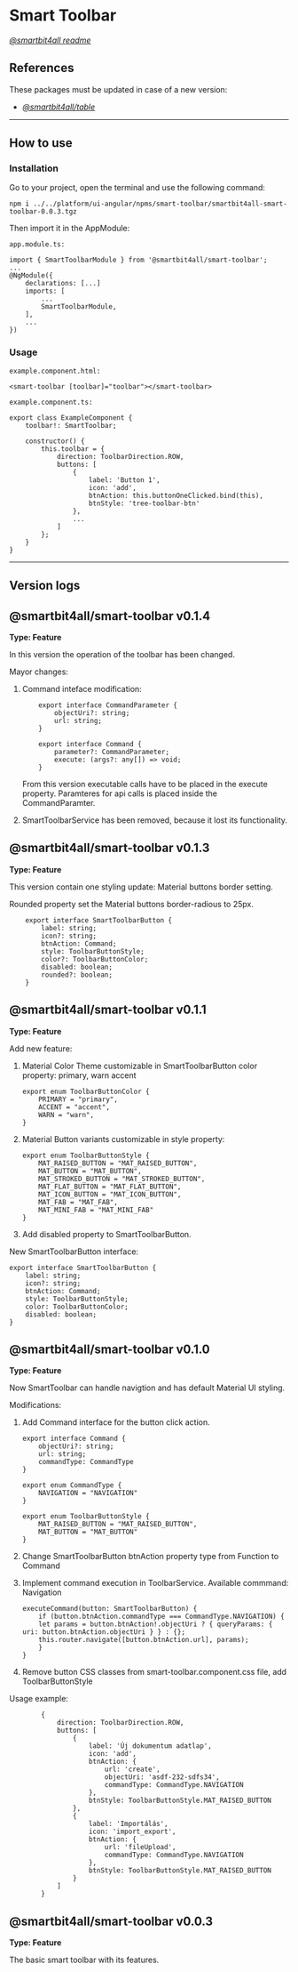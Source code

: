 # Smart Toolbar

[_@smartbit4all readme_](../../README.md)

## References

These packages must be updated in case of a new version:

-   [_@smartbit4all/table_](../smarttable/versionLogs.md)

---

## How to use

### Installation

Go to your project, open the terminal and use the following command:

    npm i ../../platform/ui-angular/npms/smart-toolbar/smartbit4all-smart-toolbar-0.0.3.tgz

Then import it in the AppModule:

`app.module.ts:`

    import { SmartToolbarModule } from '@smartbit4all/smart-toolbar';
    ...
    @NgModule({
        declarations: [...]
        imports: [
            ...
            SmartToolbarModule,
        ],
        ...
    })

### Usage

`example.component.html:`

    <smart-toolbar [toolbar]="toolbar"></smart-toolbar>

`example.component.ts:`

    export class ExampleComponent {
        toolbar!: SmartToolbar;

        constructor() {
            this.toolbar = {
                direction: ToolbarDirection.ROW,
                buttons: [
                    {
                        label: 'Button 1',
                        icon: 'add',
                        btnAction: this.buttonOneClicked.bind(this),
                        btnStyle: 'tree-toolbar-btn'
                    },
                    ...
                ]
            };
        }
    }

---

## Version logs

## @smartbit4all/smart-toolbar v0.1.4

**Type: Feature**

In this version the operation of the toolbar has been changed.

Mayor changes:

1.  Command inteface modification:

            export interface CommandParameter {
                objectUri?: string;
                url: string;
            }

            export interface Command {
                parameter?: CommandParameter;
                execute: (args?: any[]) => void;
            }

    From this version executable calls have to be placed in the execute property. Paramteres for api calls is placed inside the CommandParamter.

2.  SmartToolbarService has been removed, because it lost its functionality.

## @smartbit4all/smart-toolbar v0.1.3

**Type: Feature**

This version contain one styling update: Material buttons border setting.

Rounded property set the Material buttons border-radious to 25px.

        export interface SmartToolbarButton {
            label: string;
            icon?: string;
            btnAction: Command;
            style: ToolbarButtonStyle;
            color?: ToolbarButtonColor;
            disabled: boolean;
            rounded?: boolean;
        }

## @smartbit4all/smart-toolbar v0.1.1

**Type: Feature**

Add new feature:

1.  Material Color Theme customizable in SmartToolbarButton color property:
    primary, warn accent

        export enum ToolbarButtonColor {
            PRIMARY = "primary",
            ACCENT = "accent",
            WARN = "warn",
        }

2.  Material Button variants customizable in style property:

        export enum ToolbarButtonStyle {
            MAT_RAISED_BUTTON = "MAT_RAISED_BUTTON",
            MAT_BUTTON = "MAT_BUTTON",
            MAT_STROKED_BUTTON = "MAT_STROKED_BUTTON",
            MAT_FLAT_BUTTON = "MAT_FLAT_BUTTON",
            MAT_ICON_BUTTON = "MAT_ICON_BUTTON",
            MAT_FAB = "MAT_FAB",
            MAT_MINI_FAB = "MAT_MINI_FAB"
        }

3.  Add disabled property to SmartToolbarButton.

New SmartToolbarButton interface:

    export interface SmartToolbarButton {
        label: string;
        icon?: string;
        btnAction: Command;
        style: ToolbarButtonStyle;
        color: ToolbarButtonColor;
        disabled: boolean;
    }

## @smartbit4all/smart-toolbar v0.1.0

**Type: Feature**

Now SmartToolbar can handle navigtion and has default Material UI styling.

Modifications:

1.  Add Command interface for the button click action.

        export interface Command {
            objectUri?: string;
            url: string;
            commandType: CommandType
        }

        export enum CommandType {
            NAVIGATION = "NAVIGATION"
        }

        export enum ToolbarButtonStyle {
            MAT_RAISED_BUTTON = "MAT_RAISED_BUTTON",
            MAT_BUTTON = "MAT_BUTTON"
        }

2.  Change SmartToolbarButton btnAction property type from Function to Command
3.  Implement command execution in ToolbarService. Available commmand: Navigation

        executeCommand(button: SmartToolbarButton) {
            if (button.btnAction.commandType === CommandType.NAVIGATION) {
            let params = button.btnAction!.objectUri ? { queryParams: { uri: button.btnAction.objectUri } } : {};
            this.router.navigate([button.btnAction.url], params);
            }
        }

4.  Remove button CSS classes from smart-toolbar.component.css file, add ToolbarButtonStyle

Usage example:

            {
                direction: ToolbarDirection.ROW,
                buttons: [
                    {
                        label: 'Új dokumentum adatlap',
                        icon: 'add',
                        btnAction: {
                            url: 'create',
                            objectUri: 'asdf-232-sdfs34',
                            commandType: CommandType.NAVIGATION
                        },
                        btnStyle: ToolbarButtonStyle.MAT_RAISED_BUTTON
                    },
                    {
                        label: 'Importálás',
                        icon: 'import_export',
                        btnAction: {
                            url: 'fileUpload',
                            commandType: CommandType.NAVIGATION
                        },
                        btnStyle: ToolbarButtonStyle.MAT_RAISED_BUTTON
                    }
                ]
            }

## @smartbit4all/smart-toolbar v0.0.3

**Type: Feature**

The basic smart toolbar with its features.
